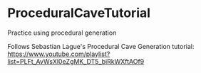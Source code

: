 # ProceduralCaveTutorial
Practice using procedural generation

Follows Sebastian Lague's Procedural Cave Generation tutorial: https://www.youtube.com/playlist?list=PLFt_AvWsXl0eZgMK_DT5_biRkWXftAOf9

